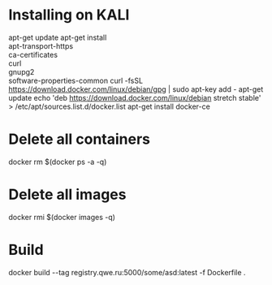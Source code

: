 # Installing on KALI
apt-get update
apt-get install \
     apt-transport-https \
     ca-certificates \
     curl \
     gnupg2 \
     software-properties-common
curl -fsSL https://download.docker.com/linux/debian/gpg | sudo apt-key add -
apt-get update
echo 'deb https://download.docker.com/linux/debian stretch stable' > /etc/apt/sources.list.d/docker.list
apt-get install docker-ce

# Delete all containers
docker rm $(docker ps -a -q)

# Delete all images
docker rmi $(docker images -q)

# Build
docker build --tag registry.qwe.ru:5000/some/asd:latest -f Dockerfile .
